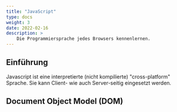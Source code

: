 ```yaml
---
title: "JavaScript"
type: docs
weight: 3
date: 2022-02-16
description: >
    Die Programmiersprache jedes Browsers kennenlernen.
---
```



## Einführung

Javascript ist eine interpretierte (nicht kompilierte) "cross-platform" Sprache. Sie kann Client- wie auch Server-seitig eingesetzt werden.



## Document Object Model (DOM)

